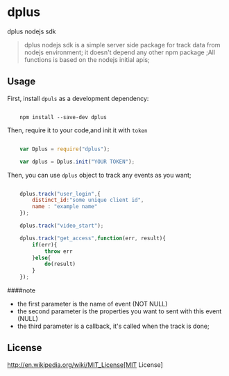 # dplus
dplus nodejs sdk

> dplus nodejs sdk is a simple server side package for track data from nodejs environment; it doesn't depend any other npm package ;All functions is based on the nodejs initial apis;

## Usage

First, install `dpuls` as a development dependency:

```shell

    npm install --save-dev dplus

```

Then, require it to your code,and init it with `token`

```javascript

    var Dplus = require("dplus");

    var dplus = Dplus.init("YOUR TOKEN");

```

Then, you can use `dplus` object to track any events as you want;

```javascript

    dplus.track("user_login",{
        distinct_id:"some unique client id",
        name : "example name"
    });

    dplus.track("video_start");

    dplus.track("get_access",function(err, result){
        if(err){
            throw err
        }else{
            do(result)
        }
    });

```

####note

* the first parameter is the name of event (NOT NULL)
* the second parameter is the properties you want to sent with this event (NULL)
* the third parameter is a callback, it's called when the track is done;



## License

http://en.wikipedia.org/wiki/MIT_License[MIT License]
